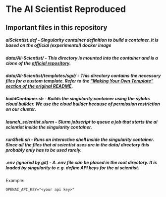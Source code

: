 # The AI Scientist Reproduced

## Important files in this repository
##### **aiScientist.def** - Singularity container definition to build a container. It is based on the official (experimental) docker image
##### **data/AI-Scientist/** - This directory is mounted into the container and is a clone of the [official repository](https://github.com/SakanaAI/AI-Scientist).
##### **data/AI-Scientist/templates/sgd/** - This directory contains the necessary files for a custom template. Refer to the ["Making Your Own Template" section of the original README](https://github.com/SakanaAI/AI-Scientist/blob/c19f0f8ac575fd2426f56af526adc7a80341a761/README.md#making-your-own-template).
##### **buildContainer.sh** - Builds the singularity container using the sylabs cloud builder. We use the cloud builder because of permission restriction on our cluster.
##### **launch_scientist.slurm** - Slurm jobscript to queue a job that starts the ai scientist inside the singularity container.
##### **runShell.sh** - Runs an interactive shell inside the singularity container. Since all the files that ai scientist uses are in the *data/* directory this probably only has to be used rarely.
##### **.env** (ignored by git) - A .env file can be placed in the root directory. It is loaded by singularity to e.g. define API keys for the ai scientist.
Example:
```Shell
OPENAI_API_KEY="<your api key>"
```